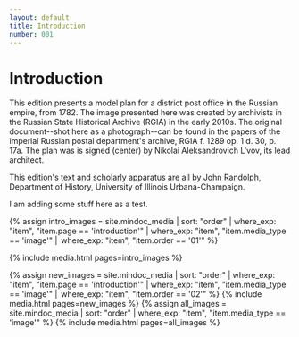 ```yaml
---
layout: default
title: Introduction
number: 001
---
```

# Introduction

This edition presents a model plan for a district post office in the Russian empire, from 1782.  The image presented here was created by archivists in the Russian State Historical Archive (RGIA) in the early 2010s. The original document--shot here as a photograph--can be found in the papers of the imperial Russian postal department's archive, RGIA f. 1289 op. 1 d. 30, p. 17a.  The plan was is signed (center) by Nikolai Aleksandrovich L'vov, its lead architect.

This edition's text and scholarly apparatus are all by John Randolph, Department of History, University of Illinois Urbana-Champaign.

I am adding some stuff here as a test. 

{% assign intro_images = site.mindoc_media | sort: "order" | where_exp: "item", "item.page == 'introduction'" | where_exp: "item", "item.media_type == 'image'" |  where_exp: "item", "item.order == '01'" %} 

{% include media.html pages=intro_images %} 


{% assign new_images = site.mindoc_media | sort: "order" | where_exp: "item", "item.page == 'introduction'" | where_exp: "item", "item.media_type == 'image'" |  where_exp: "item", "item.order == '02'" %} 
{% include media.html pages=new_images %}
{% assign all_images = site.mindoc_media | sort: "order" | where_exp: "item", "item.media_type == 'image'" %} 
{% include media.html pages=all_images %}
